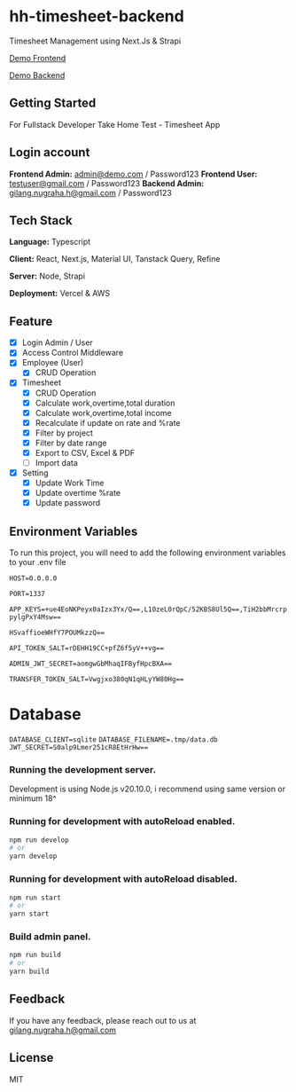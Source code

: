 # hh-timesheet-backend

Timesheet Management using Next.Js & Strapi

[Demo Frontend](https://timesheet-demo.gilanglie.com)

[Demo Backend](https://api-timesheet-demo.gilanglie.com)

## Getting Started

For Fullstack Developer Take Home Test - Timesheet App

## Login account

**Frontend Admin:** admin@demo.com / Password123
**Frontend User:** testuser@gmail.com / Password123
**Backend Admin:** gilang.nugraha.h@gmail.com / Password123

## Tech Stack

**Language:** Typescript

**Client:** React, Next.js, Material UI, Tanstack Query, Refine

**Server:** Node, Strapi

**Deployment:** Vercel & AWS

## Feature

- [x] Login Admin / User
- [x] Access Control Middleware
- [x] Employee (User)
  - [x] CRUD Operation
- [x] Timesheet
  - [x] CRUD Operation
  - [x] Calculate work,overtime,total duration
  - [x] Calculate work,overtime,total income
  - [x] Recalculate if update on rate and %rate
  - [x] Filter by project
  - [x] Filter by date range
  - [x] Export to CSV, Excel & PDF
  - [ ] Import data
- [x] Setting
  - [x] Update Work Time
  - [x] Update overtime %rate
  - [x] Update password

## Environment Variables

To run this project, you will need to add the following environment variables to your .env file

`HOST=0.0.0.0`

`PORT=1337`

`APP_KEYS=+ue4EoNKPeyx0aIzx3Yx/Q==,L10zeL0rQpC/52KBS8Ul5Q==,TiH2bbMrcrppylgPxY4Msw==`

`HSvaffioeWHfY7POUMkzzQ==`

`API_TOKEN_SALT=rDEHH19CC+pfZ6f5yV++vg==`

`ADMIN_JWT_SECRET=aomgwGbMhaqIFByfHpcBXA==`

`TRANSFER_TOKEN_SALT=Vwgjxo380qN1qHLyYW80Hg==`

# Database

`DATABASE_CLIENT=sqlite`
`DATABASE_FILENAME=.tmp/data.db`
`JWT_SECRET=S0alp9Lmer251cR8EtHrHw==`

### Running the development server.

Development is using Node.js v20.10.0, i recommend using same version or minimum 18^

### Running for development with autoReload enabled.

```bash
npm run develop
# or
yarn develop
```

### Running for development with autoReload disabled.

```bash
npm run start
# or
yarn start
```

### Build admin panel.

```bash
npm run build
# or
yarn build
```

## Feedback

If you have any feedback, please reach out to us at gilang.nugraha.h@gmail.com

## License

MIT
